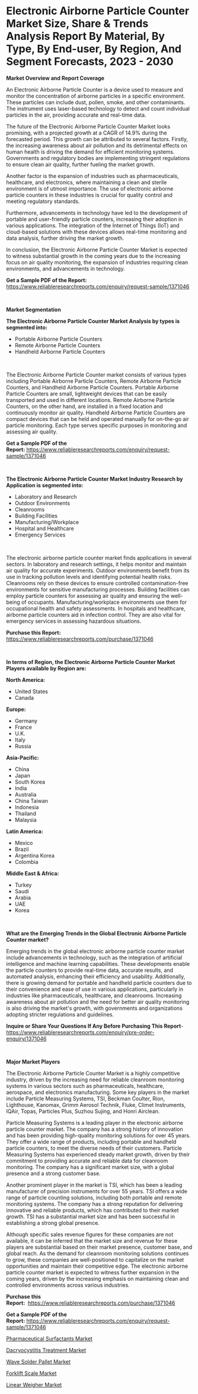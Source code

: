 <p><h1>Electronic Airborne Particle Counter Market Size, Share & Trends Analysis Report By Material, By Type, By End-user, By Region, And Segment Forecasts, 2023 - 2030</h1></p><p><strong>Market Overview and Report Coverage</strong></p>
<p><p>An Electronic Airborne Particle Counter is a device used to measure and monitor the concentration of airborne particles in a specific environment. These particles can include dust, pollen, smoke, and other contaminants. The instrument uses laser-based technology to detect and count individual particles in the air, providing accurate and real-time data.</p><p>The future of the Electronic Airborne Particle Counter Market looks promising, with a projected growth at a CAGR of 14.9% during the forecasted period. This growth can be attributed to several factors. Firstly, the increasing awareness about air pollution and its detrimental effects on human health is driving the demand for efficient monitoring systems. Governments and regulatory bodies are implementing stringent regulations to ensure clean air quality, further fueling the market growth.</p><p>Another factor is the expansion of industries such as pharmaceuticals, healthcare, and electronics, where maintaining a clean and sterile environment is of utmost importance. The use of electronic airborne particle counters in these industries is crucial for quality control and meeting regulatory standards.</p><p>Furthermore, advancements in technology have led to the development of portable and user-friendly particle counters, increasing their adoption in various applications. The integration of the Internet of Things (IoT) and cloud-based solutions with these devices allows real-time monitoring and data analysis, further driving the market growth.</p><p>In conclusion, the Electronic Airborne Particle Counter Market is expected to witness substantial growth in the coming years due to the increasing focus on air quality monitoring, the expansion of industries requiring clean environments, and advancements in technology.</p></p>
<p><strong>Get a Sample PDF of the Report:</strong> <a href="https://www.reliableresearchreports.com/enquiry/request-sample/1371046">https://www.reliableresearchreports.com/enquiry/request-sample/1371046</a></p>
<p>&nbsp;</p>
<p><strong>Market Segmentation</strong></p>
<p><strong>The Electronic Airborne Particle Counter Market Analysis by types is segmented into:</strong></p>
<p><ul><li>Portable Airborne Particle Counters</li><li>Remote Airborne Particle Counters</li><li>Handheld Airborne Particle Counters</li></ul></p>
<p>&nbsp;</p>
<p><p>The Electronic Airborne Particle Counter market consists of various types including Portable Airborne Particle Counters, Remote Airborne Particle Counters, and Handheld Airborne Particle Counters. Portable Airborne Particle Counters are small, lightweight devices that can be easily transported and used in different locations. Remote Airborne Particle Counters, on the other hand, are installed in a fixed location and continuously monitor air quality. Handheld Airborne Particle Counters are compact devices that can be held and operated manually for on-the-go air particle monitoring. Each type serves specific purposes in monitoring and assessing air quality.</p></p>
<p><strong>Get a Sample PDF of the Report:</strong>&nbsp;<a href="https://www.reliableresearchreports.com/enquiry/request-sample/1371046">https://www.reliableresearchreports.com/enquiry/request-sample/1371046</a></p>
<p>&nbsp;</p>
<p><strong>The Electronic Airborne Particle Counter Market Industry Research by Application is segmented into:</strong></p>
<p><ul><li>Laboratory and Research</li><li>Outdoor Environments</li><li>Cleanrooms</li><li>Building Facilities</li><li>Manufacturing/Workplace</li><li>Hospital and Healthcare</li><li>Emergency Services</li></ul></p>
<p>&nbsp;</p>
<p><p>The electronic airborne particle counter market finds applications in several sectors. In laboratory and research settings, it helps monitor and maintain air quality for accurate experiments. Outdoor environments benefit from its use in tracking pollution levels and identifying potential health risks. Cleanrooms rely on these devices to ensure controlled contamination-free environments for sensitive manufacturing processes. Building facilities can employ particle counters for assessing air quality and ensuring the well-being of occupants. Manufacturing/workplace environments use them for occupational health and safety assessments. In hospitals and healthcare, airborne particle counters aid in infection control. They are also vital for emergency services in assessing hazardous situations.</p></p>
<p><strong>Purchase this Report:</strong>&nbsp; <a href="https://www.reliableresearchreports.com/purchase/1371046">https://www.reliableresearchreports.com/purchase/1371046</a></p>
<p>&nbsp;</p>
<p><strong>In terms of Region, the Electronic Airborne Particle Counter Market Players available by Region are:</strong></p>
<p>
    <p> <strong> North America: </strong>
        <ul>
            <li>United States</li>
            <li>Canada</li>
        </ul>
        </p> 
    <p> <strong> Europe: </strong>
        <ul>
            <li>Germany</li>
            <li>France</li>
            <li>U.K.</li>
            <li>Italy</li>
            <li>Russia</li>
        </ul>
        </p> 
    <p> <strong> Asia-Pacific: </strong>
        <ul>
            <li>China</li>
            <li>Japan</li>
            <li>South Korea</li>
            <li>India</li>
            <li>Australia</li>
            <li>China Taiwan</li>
            <li>Indonesia</li>
            <li>Thailand</li>
            <li>Malaysia</li>
        </ul>
        </p> 
    <p> <strong> Latin America: </strong>
        <ul>
            <li>Mexico</li>
            <li>Brazil</li>
            <li>Argentina Korea</li>
            <li>Colombia</li>
        </ul>
        </p> 
    <p> <strong> Middle East & Africa: </strong>
        <ul>
            <li>Turkey</li>
            <li>Saudi</li>
            <li>Arabia</li>
            <li>UAE</li>
            <li>Korea</li>
        </ul>
    </p>
    </p>
<p>&nbsp;</p>
<p><strong>What are the Emerging Trends in the Global Electronic Airborne Particle Counter market?</strong></p>
<p><p>Emerging trends in the global electronic airborne particle counter market include advancements in technology, such as the integration of artificial intelligence and machine learning capabilities. These developments enable the particle counters to provide real-time data, accurate results, and automated analysis, enhancing their efficiency and usability. Additionally, there is growing demand for portable and handheld particle counters due to their convenience and ease of use in various applications, particularly in industries like pharmaceuticals, healthcare, and cleanrooms. Increasing awareness about air pollution and the need for better air quality monitoring is also driving the market's growth, with governments and organizations adopting stricter regulations and guidelines.</p></p>
<p><strong>Inquire or Share Your Questions If Any Before Purchasing This Report</strong>- <a href="https://www.reliableresearchreports.com/enquiry/pre-order-enquiry/1371046">https://www.reliableresearchreports.com/enquiry/pre-order-enquiry/1371046</a></p>
<p>&nbsp;</p>
<p><strong>Major Market Players</strong></p>
<p><p>The Electronic Airborne Particle Counter Market is a highly competitive industry, driven by the increasing need for reliable cleanroom monitoring systems in various sectors such as pharmaceuticals, healthcare, aerospace, and electronics manufacturing. Some key players in the market include Particle Measuring Systems, TSI, Beckman Coulter, Rion, Lighthouse, Kanomax, Grimm Aerosol Technik, Fluke, Climet Instruments, IQAir, Topas, Particles Plus, Suzhou Sujing, and Honri Airclean.</p><p>Particle Measuring Systems is a leading player in the electronic airborne particle counter market. The company has a strong history of innovation and has been providing high-quality monitoring solutions for over 45 years. They offer a wide range of products, including portable and handheld particle counters, to meet the diverse needs of their customers. Particle Measuring Systems has experienced steady market growth, driven by their commitment to providing accurate and reliable data for cleanroom monitoring. The company has a significant market size, with a global presence and a strong customer base.</p><p>Another prominent player in the market is TSI, which has been a leading manufacturer of precision instruments for over 55 years. TSI offers a wide range of particle counting solutions, including both portable and remote monitoring systems. The company has a strong reputation for delivering innovative and reliable products, which has contributed to their market growth. TSI has a substantial market size and has been successful in establishing a strong global presence.</p><p>Although specific sales revenue figures for these companies are not available, it can be inferred that the market size and revenue for these players are substantial based on their market presence, customer base, and global reach. As the demand for cleanroom monitoring solutions continues to grow, these companies are well-positioned to capitalize on the market opportunities and maintain their competitive edge. The electronic airborne particle counter market is expected to witness further expansion in the coming years, driven by the increasing emphasis on maintaining clean and controlled environments across various industries.</p></p>
<p><strong>Purchase this Report:</strong>&nbsp;&nbsp;<a href="https://www.reliableresearchreports.com/purchase/1371046">https://www.reliableresearchreports.com/purchase/1371046</a></p>
<p></p>
<p><strong>Get a Sample PDF of the Report:</strong>&nbsp;<a href="https://www.reliableresearchreports.com/enquiry/request-sample/1371046">https://www.reliableresearchreports.com/enquiry/request-sample/1371046</a></p>
<p><p><a href="https://medium.com/@yashreports27/pharmaceutical-surfactants-market-size-cagr-trends-2024-2030-456ac1d78918">Pharmaceutical Surfactants Market</a></p><p><a href="https://medium.com/@shiv151299/dacryocystitis-treatment-market-size-cagr-trends-2024-2030-0165c9433ae1">Dacryocystitis Treatment Market</a></p><p><a href="https://www.linkedin.com/pulse/decoding-wave-solder-pallet-market-deep-dive-latest-ojwjc/">Wave Solder Pallet Market</a></p><p><a href="https://www.linkedin.com/pulse/forklift-scale-market-share-amp-new-trends-analysis-report-sf2gc/">Forklift Scale Market</a></p><p><a href="https://www.linkedin.com/pulse/linear-weigher-market-size-share-amp-trends-analysis-report-j2mgc/">Linear Weigher Market</a></p></p>